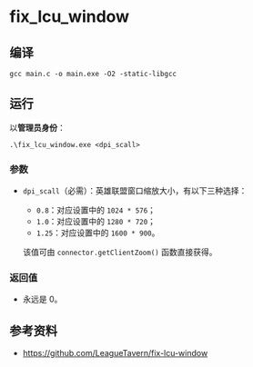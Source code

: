 # fix_lcu_window

## 编译
``` shell
gcc main.c -o main.exe -O2 -static-libgcc
```

## 运行
以**管理员身份**：
``` shell
.\fix_lcu_window.exe <dpi_scall>
```

### 参数

- `dpi_scall`（必需）：英雄联盟窗口缩放大小，有以下三种选择：
  - `0.8`：对应设置中的 `1024 * 576`；
  - `1.0`：对应设置中的 `1280 * 720`；
  - `1.25`：对应设置中的 `1600 * 900`。
  
  该值可由 `connector.getClientZoom()` 函数直接获得。

### 返回值
- 永远是 0。


## 参考资料
- https://github.com/LeagueTavern/fix-lcu-window